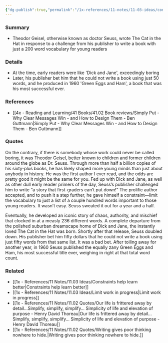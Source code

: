 ```yaml
---
{"dg-publish":true,"permalink":"/1x-references/11-notes/11-03-ideas/constraints-helped-produce-the-cat-in-the-hat-books/","title":"Constraints helped produce the cat in the hat books","created":"2024-04-22T13:32:58.462+03:00","updated":"2024-04-22T13:37:09.895+03:00"}
---
```



### Summary
- Theodor Geisel, otherwise known as doctor Seuss, wrote The Cat in the Hat in response to a challenge from his publisher to write a book with just a 200 word vocabulary for young readers

### Details
- At the time, early readers were like 'Dick and Jane', exceedingly boring
- Later, his publisher bet him that he could not write a book using just 50 words, and he produced in 1960 'Green Eggs and Ham', a book that was his most successful ever.

### References
- [[4x - Reading and Learning/41 Books/41.02 Book reviews/Simply Put - Why Clear Messages Win - and How to Design Them - Ben Guttmann\|Simply Put - Why Clear Messages Win - and How to Design Them - Ben Guttmann]]

### Quotes
On the contrary, if there is somebody whose work could never be called boring, it was Theodor Geisel, better known to children and former children around the globe as Dr. Seuss. Through more than half a billion copies of his sixty-plus books, he has likely shaped more young minds than just about anybody in history. He was the first author I ever read, and the odds are pretty good it might be the same for you. Fed up with Dick and Jane, as well as other dull early reader primers of the day, Seuss’s publisher challenged him to write “a story that first-graders can’t put down!” The prolific author accepted, and to push it a step further, he gave himself a constraint—limit the vocabulary to just a list of a couple hundred words important to those young readers. It wasn’t easy. Seuss sweated it out for a year and a half.

Eventually, he developed an iconic story of chaos, authority, and mischief that clocked in at a measly 236 different words. A complete departure from the polished suburban dreamscape home of Dick and Jane, the instantly loved The Cat in the Hat was born. Shortly after that release, Seuss doubled down. His publisher bet him fifty dollars that he could not write a book using just fifty words from that same list. It was a bad bet. After toiling away for another year, in 1960 Seuss published the equally zany Green Eggs and Ham, his most successful title ever, weighing in right at that total word count.

### Related
- [[1x - References/11 Notes/11.03 Ideas/Constraints help learn better\|Constraints help learn better]]
- [[1x - References/11 Notes/11.03 Ideas/Limit work in progress\|Limit work in progress]]
- [[1x - References/11 Notes/11.02 Quotes/Our life is frittered away by detail…Simplify, simplify, simplify… Simplicity of life and elevation of purpose - Henry David Thoreau\|Our life is frittered away by detail…Simplify, simplify, simplify… Simplicity of life and elevation of purpose - Henry David Thoreau]]
- [[1x - References/11 Notes/11.02 Quotes/Writing gives poor thinking nowhere to hide.\|Writing gives poor thinking nowhere to hide.]]